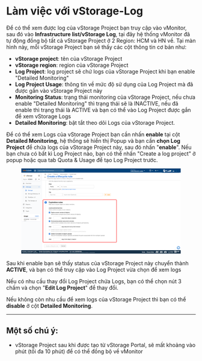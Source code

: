 # Làm việc với vStorage-Log

Để có thể xem được log của vStorage Project bạn truy cập vào vMonitor, sau đó vào **Infrastructure list/vStorage Log**, tại đây hệ thống vMonitor đã tự động đồng bộ tất cả vStorage Project ở 2 Region: HCM và HN về. Tại màn hình này, mỗi vStorage Project bạn sẽ thấy các cột thông tin cơ bản như:

* **vStorage project**: tên của vStorage Project
* **vStorage region**: region của vStorage Project
* **Log Project**: log project sẽ chứ logs của vStorage Project khi bạn enable "Detailed Monitoring"
* **Log Project Usage**: thông tin về mức độ sử dụng của Log Project mà đã được gắn vào vStorage Project này
* **Monitoring Status**: trạng thái monitoring của vStorage Project, nếu chưa enable "Detailed Monitoring" thì trạng thái sẽ là INACTIVE, nếu đã enable thì trạng thái là ACTIVE và bạn có thể vào Log Project được gắn để xem vStorage Logs
* **Detailed Monitoring**: bật tắt theo dõi Logs của vStorage Project.

Để có thể xem Logs của vStorage Project bạn cần nhấn **enable** tại cột **Detailed Monitoring**, hệ thống sẽ hiển thị Popup và bạn cần **chọn Log Project** để chứa logs của vStorage Project này, sau đó nhấn "**enable**". Nếu bạn chưa có bất kì Log Project nào, bạn có thể nhấn "Create a log project" ở popup hoặc qua tab Quota & Usage để tạo Log Project trước.

<figure><img src="../../../../.gitbook/assets/image (333).png" alt=""><figcaption></figcaption></figure>

Sau khi enable bạn sẽ thấy status của vStorage Project này chuyển thành **ACTIVE**, và bạn có thể truy cập vào Log Project vừa chọn để xem logs

Nếu có nhu cầu thay đổi Log Project chứa Logs, bạn có thể chọn nút 3 chấm và chọn "**Edit Log Project**" để thay đổi.

Nếu không còn nhu cầu để xem logs của vStorage Project thì bạn có thể **disable** ở cột **Detailed Monitoring**.

***

## **Một số chú ý:**

* vStorage Project sau khi được tạo từ vStorage Portal, sẽ mất khoảng vào phút (tối đa 10 phút) để có thể đồng bộ về vMonitor
